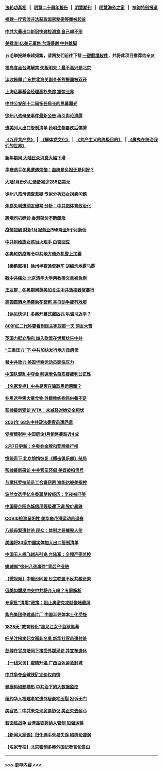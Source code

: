 #### [法轮功真相](https://github.com/gfw-breaker/truth/blob/master/README.md?t=0) &nbsp;&nbsp;|&nbsp;&nbsp; [明慧二十周年报告](https://github.com/gfw-breaker/mh-reports/blob/master/README.md?t=0) &nbsp;&nbsp;|&nbsp;&nbsp;[明慧期刊](https://github.com/gfw-breaker/mh-qikan) &nbsp;&nbsp;|&nbsp;&nbsp; [明慧海外之窗](https://github.com/gfw-breaker/mh-news/blob/master/README.md?t=0) &nbsp;&nbsp;|&nbsp;&nbsp; [神韵特别报道](https://github.com/gfw-breaker/mh-news/blob/master/shenyun.md?t=0)
#### [福建一厅官涉非法获取国家秘密等罪被起诉](../pages/nsc413/n13562946.md?t=02082101) 
#### [中共大量出口新冠快速检测盒 自己却不用](../pages/nsc413/n13562804.md?t=02082101) 
#### [美批准1亿美元军售 台湾感谢 中共跳脚](../pages/nsc413/n13562933.md?t=02082101) 
#### 五毛举报越来越频繁，请网友们前往下载 [一键翻墙软件](https://github.com/gfw-breaker/ssr-accounts)，并将此项目推荐给亲友
#### [福岛食品台湾解禁 矢板明夫：最不高兴是北京](../pages/nsc413/n13562725.md?t=02082101) 
#### [涉收贿罪 广东拱北海关副关长熊振国被双开](../pages/nsc413/n13562885.md?t=02082101) 
#### [上海私募基金经理高杉失踪 震惊业界](../pages/nsc413/n13562774.md?t=02082101) 
#### [中共公安部十二局多任局长的黑幕曝光](../pages/nsc413/n13562630.md?t=02082101) 
#### [徐州八孩母亲事件最新公告 再引舆论沸腾](../pages/nsc413/n13562501.md?t=02082101) 
#### [遭美列入出口管制清单 药明生物暴跌后停牌](../pages/nsc413/n13562604.md?t=02082101) 
#### [《九评共产党》](https://github.com/begood0513/9ping.md/blob/master/README.md) &nbsp;|&nbsp; [《解体党文化》](../../../../jtdwh.md/blob/master/README.md)  &nbsp;|&nbsp; [《共产主义的终极目的》](../../../../gczydzjmd.md/blob/master/README.md) &nbsp;|&nbsp; [《魔鬼在统治我们的世界》](../../../../mgztzwmdsj.md/blob/master/README.md) 
#### [新年期间 大陆民众消费大幅下滑](../pages/nsc413/n13562524.md?t=02082101) 
#### [华裔选手冬奥遭遇烦恼：血统是负担还是利好？](../pages/nsc413/n13562184.md?t=02082101) 
#### [大陆1月份外汇储备减少285亿美元](../pages/nsc413/n13562497.md?t=02082101) 
#### [徐州八孩母调查惹疑 专家分析妇女拐卖问题](../pages/nsc413/n13562102.md?t=02082101) 
#### [朱易失利遭网友谩骂 分析：中共把体育政治化](../pages/nsc413/n13562199.md?t=02082101) 
#### [跨境司机确诊 香港菜价不断飙涨](../pages/nsc413/n13562096.md?t=02082101) 
#### [疫情加剧 财新1月服务业PMI降至5个月新低](../pages/nsc413/n13561797.md?t=02082101) 
#### [中共用维族女孩当火炬手 白宫回应](../pages/nsc413/n13561822.md?t=02082101) 
#### [冬奥和防疫等令中共地方债危机雪上加霜](../pages/nsc413/n13561527.md?t=02082101) 
#### [【秦鹏直播】徐州半夜通告翻车 胡编洗地露马脚](../pages/nsc413/n13561672.md?t=02082101) 
#### [戳中共痛处 北京清华大学两教授文章被急删](../pages/nsc413/n13561873.md?t=02082101) 
#### [王友群：冬奥期间英美加关注中共活摘器官暴行](../pages/nsc413/n13561171.md?t=02082101) 
#### [高圆圆晒片场幕后花絮照 亲自动手裁剪戏服](../pages/nsc413/n13561246.md?t=02082101) 
#### [【远见快评】冬奥开幕式藏凶兆 哄骗习近平？](../pages/nsc413/n13561597.md?t=02082101) 
#### [80岁红二代称要看到民主宪政那一天 网友大赞](../pages/nsc413/n13561565.md?t=02082101) 
#### [英国力挺立陶宛 加入欧盟在世贸状告中共](../pages/nsc413/n13561493.md?t=02082101) 
#### [“三重压力”下 中共加快发行地方政府债](../pages/nsc413/n13561529.md?t=02082101) 
#### [替中共效力 美国华裔运动员面临压力](../pages/nsc413/n13561194.md?t=02082101) 
#### [中国队混乱中夺金 韩速滑名将质疑裁判公正性](../pages/nsc413/n13561259.md?t=02082101) 
#### [【名家专栏】中共是否在骗取奥运荣耀？](../pages/nsc413/n13560743.md?t=02082101) 
#### [冬奥选手需大量食物 外籍教练抱怨供餐不足](../pages/nsc413/n13561348.md?t=02082101) 
#### [彭帅最新受访 WTA：未减轻对她安全担忧](../pages/nsc413/n13561444.md?t=02082101) 
#### [2021年 68名中共政法委官员遭厄运](../pages/nsc413/n13560724.md?t=02082101) 
#### [受疫情影响 中国房企1月销售暴跌近4成](../pages/nsc413/n13561349.md?t=02082101) 
#### [2月7日更新：冬奥会金牌和奖牌排行榜](../pages/nsc413/n13561384.md?t=02082101) 
#### [愤怒声下 北京悄悄恢复《搏击俱乐部》结局](../pages/nsc413/n13561356.md?t=02082101) 
#### [彭帅最新采访 中共官员环伺 美媒被掐信号](../pages/nsc413/n13561368.md?t=02082101) 
#### [与摩托罗拉前员工合谋窃密 海能达被美指控](../pages/nsc413/n13561333.md?t=02082101) 
#### [波兰女选手忆冬奥噩梦般经历：半夜被吓哭](../pages/nsc413/n13560664.md?t=02082101) 
#### [中国房企阳光城信用等级遭下调 股价暴跌](../pages/nsc413/n13561221.md?t=02082101) 
#### [COVID检测呈阳性 美华裔花滑运动员退赛](../pages/nsc413/n13561008.md?t=02082101) 
#### [八孩母案遭封杀 民众：体制之恶摧毁人伦](../pages/nsc413/n13560692.md?t=02082101) 
#### [美国将33家中国实体加入出口管制清单](../pages/nsc413/n13561089.md?t=02082101) 
#### [中国无人机飞越东引岛 台陆军：全程严密监控](../pages/nsc413/n13561028.md?t=02082101) 
#### [姚诚揭“徐州八孩事件”背后产业链](../pages/nsc413/n13559953.md?t=02082101) 
#### [【微视频】中俄没同盟 民主联盟不反共酿恶果](../pages/nsc413/n13560877.md?t=02082101) 
#### [俄美如爆发冲突中共将介入吗？专家解析](../pages/nsc413/n13560747.md?t=02082101) 
#### [专家批“清零”政策：阻止奥密克戎就像堵截风](../pages/nsc413/n13561036.md?t=02082101) 
#### [紫光集团停建晶片厂 中国半导体本土化受挫](../pages/nsc413/n13560500.md?t=02082101) 
#### [1828天“教育转化”黑龙江女子监狱黑幕](../pages/nsc413/n13536804.md?t=02082101) 
#### [吁关注拐卖妇女而非冬奥 新华社官员遭封杀](../pages/nsc413/n13560730.md?t=02082101) 
#### [彭帅在官员陪同下接受外媒采访 并宣布退休](../pages/nsc413/n13559733.md?t=02082101) 
#### [【一线采访】疫情升温 广西百色紧急封城](../pages/nsc413/n13560185.md?t=02082101) 
#### [中共争夺全球铁矿定价权内情](../pages/nsc413/n13561046.md?t=02082101) 
#### [健康码如影随形 中共治下的大数据监控](../pages/nsc413/n13561006.md?t=02082101) 
#### [纽约华人福建老宅遭邻居豪宅压裂 投诉无门](../pages/nsc413/n13559986.md?t=02082101) 
#### [美官员：中共未兑现贸易协议 美正失去耐心](../pages/nsc413/n13560827.md?t=02082101) 
#### [若面临战争 台湾高铁将纳入管制 加强运输](../pages/nsc413/n13560417.md?t=02082101) 
#### [【新闻大家谈】归化选手朱易失误 陷舆论漩涡](../pages/nsc413/n13560820.md?t=02082101) 
#### [【名家专栏】北京钳制冬奥外国记者言论自由](../pages/nsc413/n13558602.md?t=02082101) 

----
#### [ >>> 更早内容 <<< ](../indexes/nsc413-earlier.md)

